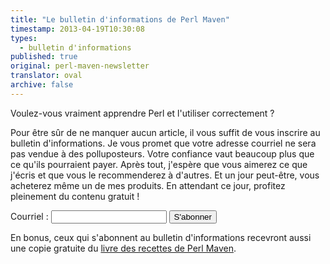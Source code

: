 ```yaml
---
title: "Le bulletin d'informations de Perl Maven"
timestamp: 2013-04-19T10:30:08
types:
  - bulletin d'informations
published: true
original: perl-maven-newsletter
translator: oval
archive: false
---
```



Voulez-vous vraiment apprendre Perl et l'utiliser correctement ?

Pour être sûr de ne manquer aucun article, il vous suffit de vous inscrire au bulletin d'informations.
Je vous promet que votre adresse courriel ne sera pas vendue à des polluposteurs. Votre confiance vaut beaucoup plus que ce qu'ils pourraient payer.
Après tout, j'espère que vous aimerez ce que j'écris et que vous le recommenderez à d'autres. Et un jour peut-être, vous acheterez même un de mes produits.
En attendant ce jour, profitez pleinement du contenu gratuit !

<form method="POST" action="/register" name="registration_form">
Courriel : <input name="email" />
<input type="submit" value="S'abonner" />
</form>

En bonus, ceux qui s'abonnent au bulletin d'informations recevront aussi une copie gratuite du [livre des recettes de Perl Maven](/perl-maven-livre-de-recettes).

